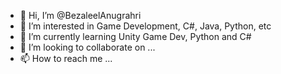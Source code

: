 - 👋 Hi, I’m @BezaleelAnugrahri
- 👀 I’m interested in Game Development, C#, Java, Python, etc
- 🌱 I’m currently learning Unity Game Dev, Python and C#
- 💞️ I’m looking to collaborate on ...
- 📫 How to reach me ...

<!---
BezaleelAnugrahri/BezaleelAnugrahri is a ✨ special ✨ repository because its `README.md` (this file) appears on your GitHub profile.
You can click the Preview link to take a look at your changes.
--->
